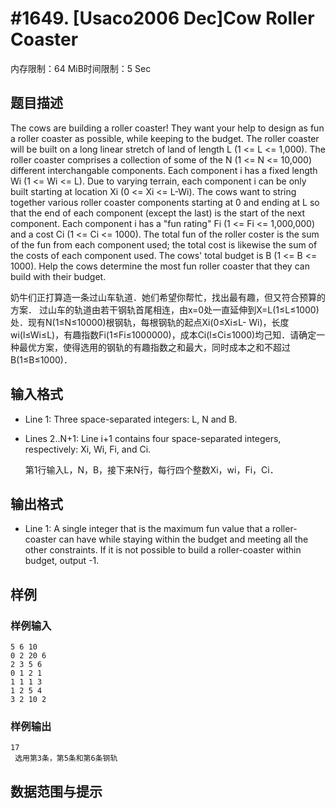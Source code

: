 # #1649. [Usaco2006 Dec]Cow Roller Coaster

内存限制：64 MiB时间限制：5 Sec

## 题目描述

The cows are building a roller coaster! They want your help to design as fun a roller coaster as possible, while keeping to the budget. The roller coaster will be built on a long linear stretch of land of length L (1 <= L <= 1,000). The roller coaster comprises a collection of some of the N (1 <= N <= 10,000) different interchangable components. Each component i has a fixed length Wi (1 <= Wi <= L). Due to varying terrain, each component i can be only built starting at location Xi (0 <= Xi <= L-Wi). The cows want to string together various roller coaster components starting at 0 and ending at L so that the end of each component (except the last) is the start of the next component. Each component i has a "fun rating" Fi (1 <= Fi <= 1,000,000) and a cost Ci (1 <= Ci <= 1000). The total fun of the roller coster is the sum of the fun from each component used; the total cost is likewise the sum of the costs of each component used. The cows' total budget is B (1 <= B <= 1000). Help the cows determine the most fun roller coaster that they can build with their budget. 

奶牛们正打算造一条过山车轨道．她们希望你帮忙，找出最有趣，但又符合预算的方案．  过山车的轨道由若干钢轨首尾相连，由x=0处一直延伸到X=L(1&le;L&le;1000)处．现有N(1&le;N&le;10000)根钢轨，每根钢轨的起点Xi(0&le;Xi&le;L- Wi)，长度wi(l&le;Wi&le;L)，有趣指数Fi(1&le;Fi&le;1000000)，成本Ci(l&le;Ci&le;1000)均己知．请确定一种最优方案，使得选用的钢轨的有趣指数之和最大，同时成本之和不超过B(1&le;B&le;1000)．

## 输入格式

* Line 1: Three space-separated integers: L, N and B.

 * Lines 2..N+1: Line i+1 contains four space-separated integers, respectively: Xi, Wi, Fi, and Ci.

    第1行输入L，N，B，接下来N行，每行四个整数Xi，wi，Fi，Ci．

## 输出格式

* Line 1: A single integer that is the maximum fun value that a roller-coaster can have while staying within the budget and meeting all the other constraints. If it is not possible to build a roller-coaster within budget, output -1. 

## 样例

### 样例输入

    
    5 6 10
    0 2 20 6
    2 3 5 6
    0 1 2 1
    1 1 1 3
    1 2 5 4
    3 2 10 2
    
    
    
    

### 样例输出

    
    17
     选用第3条，第5条和第6条钢轨
    

## 数据范围与提示
